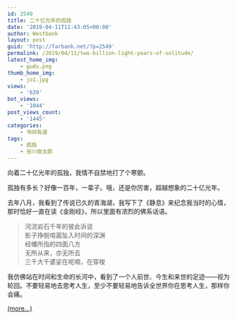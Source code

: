 ```yaml
---
id: 2549
title: 二十亿光年的孤独
date: '2019-04-11T11:43:05+00:00'
author: Westbank
layout: post
guid: 'http://farbank.net/?p=2549'
permalink: /2019/04/11/two-billion-light-years-of-solitude/
latest_home_img:
    - gudu.png
thumb_home_img:
    - jo1.jpg
views:
    - '639'
bot_views:
    - '1044'
post_views_count:
    - '1445'
categories:
    - 书间有道
tags:
    - 孤独
    - 谷川俊太郎
---
```


向着二十亿光年的孤独，我情不自禁地打了个寒颤。

孤独有多长？好像一百年，一辈子。哦，还是你厉害，超越想象的二十亿光年。

去年八月，我看到了传说已久的青海湖，我写下了《静息》来纪念我当时的心情，那时恰好一直在读《金刚经》，所以里面有浓烈的佛系话语。

> 河流岩石千年的彼此诉说  
>  影子挣脱喧嚣坠入时间的深渊  
>  经幡所指的四面八方  
>  无所从来，亦无所去  
>  三千大千婆娑在呢喃，在穿梭

我仿佛站在时间和生命的长河中，看到了一个人前世、今生和来世的足迹——视为轮回。不要轻易地去思考人生，至少不要轻易地告诉全世界你在思考人生，那样你会痛。

 [<span aria-label="Continue reading 二十亿光年的孤独">(more…)</span>](http://farbank.net/2019/04/11/two-billion-light-years-of-solitude/#more-2549)